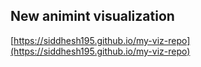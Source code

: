 ## New animint visualization
[https://siddhesh195.github.io/my-viz-repo](https://siddhesh195.github.io/my-viz-repo)

